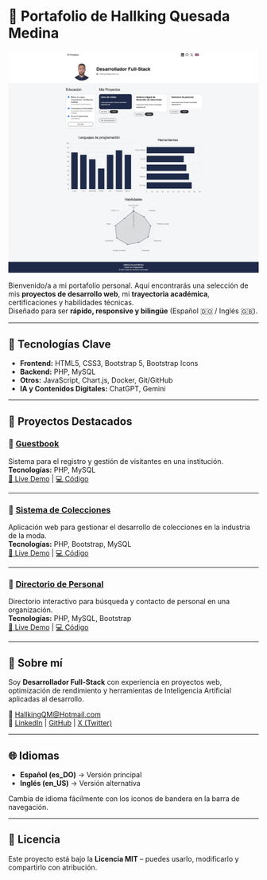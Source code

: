 # 💼 Portafolio de Hallking Quesada Medina

![Portafolio Screenshot](img/PortafolioScreenshot.png)

Bienvenido/a a mi portafolio personal. Aquí encontrarás una selección de mis **proyectos de desarrollo web**, mi **trayectoria académica**, certificaciones y habilidades técnicas.  
Diseñado para ser **rápido, responsive y bilingüe** (Español 🇩🇴 / Inglés 🇬🇧).

---

## 🚀 Tecnologías Clave
- **Frontend:** HTML5, CSS3, Bootstrap 5, Bootstrap Icons
- **Backend:** PHP, MySQL
- **Otros:** JavaScript, Chart.js, Docker, Git/GitHub
- **IA y Contenidos Digitales:** ChatGPT, Gemini

---

## 📂 Proyectos Destacados

### 📝 [Guestbook](#)
Sistema para el registro y gestión de visitantes en una institución.  
**Tecnologías:** PHP, MySQL  
[🔗 Live Demo](#) | [💻 Código](#)

---

### 👗 [Sistema de Colecciones](#)
Aplicación web para gestionar el desarrollo de colecciones en la industria de la moda.  
**Tecnologías:** PHP, Bootstrap, MySQL  
[🔗 Live Demo](#) | [💻 Código](#)

---

### 👥 [Directorio de Personal](#)
Directorio interactivo para búsqueda y contacto de personal en una organización.  
**Tecnologías:** PHP, MySQL, Bootstrap  
[🔗 Live Demo](#) | [💻 Código](#)

---

## 📜 Sobre mí
Soy **Desarrollador Full-Stack** con experiencia en proyectos web, optimización de rendimiento y herramientas de Inteligencia Artificial aplicadas al desarrollo.

📧 [HallkingQM@Hotmail.com](mailto:HallkingQM@Hotmail.com) <br>
🔗 [LinkedIn](https://www.linkedin.com/in/hallkingquesadamedina/) | [GitHub](https://github.com/HallkingQM) | [X (Twitter)](https://x.com/HallkingM66318)

---

## 🌐 Idiomas
- **Español (es_DO)** → Versión principal  
- **Inglés (en_US)** → Versión alternativa  

Cambia de idioma fácilmente con los iconos de bandera en la barra de navegación.

---

## 📄 Licencia
Este proyecto está bajo la **Licencia MIT** – puedes usarlo, modificarlo y compartirlo con atribución.